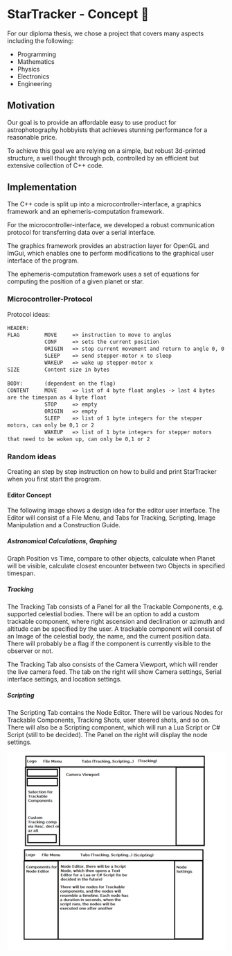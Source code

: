 # StarTracker - Concept :telescope: 

For our diploma thesis, we chose a project that covers many aspects including the following:

 - Programming
 - Mathematics
 - Physics
 - Electronics
 - Engineering

## Motivation

Our goal is to provide an affordable easy to use product for astrophotography hobbyists that achieves stunning performance for a reasonable price.

To achieve this goal we are relying on a simple, but robust 3d-printed structure, a well thought through pcb, controlled by an efficient but extensive collection of C++ code.

## Implementation 

The C++ code is split up into a microcontroller-interface, a graphics framework and an ephemeris-computation framework.

For the microcontroller-interface, we developed a robust communication protocol for transferring data over a serial interface.

The graphics framework provides an abstraction layer for OpenGL and ImGui, which enables one to perform modifications to the graphical user interface of the program.

The ephemeris-computation framework uses a set of equations for computing the position of a given planet or star. 

### Microcontroller-Protocol

Protocol ideas:

```
HEADER:     
FLAG        MOVE     => instruction to move to angles
            CONF     => sets the current position
            ORIGIN   => stop current movement and return to angle 0, 0 
            SLEEP    => send stepper-motor x to sleep
            WAKEUP   => wake up stepper-motor x
SIZE        Content size in bytes 

BODY:       (dependent on the flag)
CONTENT     MOVE     => list of 4 byte float angles -> last 4 bytes are the timespan as 4 byte float
            STOP     => empty
            ORIGIN   => empty
            SLEEP    => list of 1 byte integers for the stepper motors, can only be 0,1 or 2
            WAKEUP   => list of 1 byte integers for stepper motors that need to be woken up, can only be 0,1 or 2
```

### Random ideas

Creating an step by step instruction on how to build and print StarTracker when you first start the program.

#### Editor Concept

The following image shows a design idea for the editor user interface. The Editor will consist of a File Menu, and Tabs for Tracking, Scripting, Image Manipulation and a Construction Guide. 

##### Astronomical Calculations, Graphing

Graph Position vs Time, compare to other objects, calculate when Planet will be visible, calculate closest encounter between two Objects in specified timespan.

##### Tracking

The Tracking Tab consists of a Panel for all the Trackable Components, e.g. supported celestial bodies. There will be an option to add a custom trackable component, where right ascension and declination or azimuth and altitude can be specified by the user. A trackable component will consist of an Image of the celestial body, the name, and the current position data. There will probably be a flag if the component is currently visible to the observer or not. 

The Tracking Tab also consists of the Camera Viewport, which will render the live camera feed. The tab on the right will show Camera settings, Serial interface settings, and location settings.

##### Scripting

The Scripting Tab contains the Node Editor. There will be various Nodes for Trackable Components, Tracking Shots, user steered shots, and so on. There will also be a Scripting component, which will run a Lua Script or C# Script (still to be decided). The Panel on the right will display the node settings.

![EditorConcept](Editorconcept.png)



